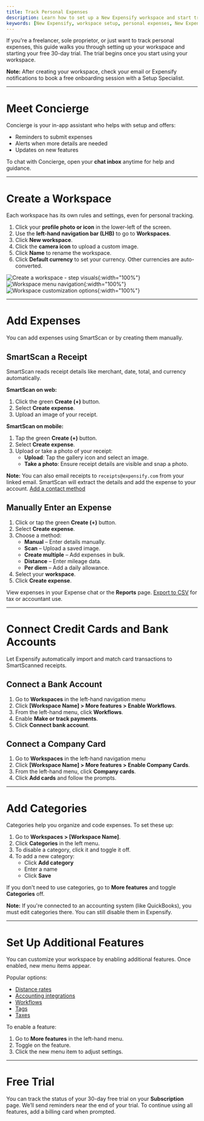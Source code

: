 ```yaml
---
title: Track Personal Expenses
description: Learn how to set up a New Expensify workspace and start tracking your personal or freelance expenses.
keywords: [New Expensify, workspace setup, personal expenses, New Expensify, SmartScan, categories, free trial]
---
```

<div id="new-expensify" markdown="1">

If you're a freelancer, sole proprietor, or just want to track personal expenses, this guide walks you through setting up your workspace and starting your free 30-day trial. The trial begins once you start using your workspace.

**Note:** After creating your workspace, check your email or Expensify notifications to book a free onboarding session with a Setup Specialist.

---

# Meet Concierge

Concierge is your in-app assistant who helps with setup and offers:
- Reminders to submit expenses
- Alerts when more details are needed
- Updates on new features

To chat with Concierge, open your **chat inbox** anytime for help and guidance.

---

# Create a Workspace

Each workspace has its own rules and settings, even for personal tracking.

1. Click your **profile photo or icon** in the lower-left of the screen.
2. Use the **left-hand navigation bar (LHB)** to go to **Workspaces**.
3. Click **New workspace**.
4. Click the **camera icon** to upload a custom image.
5. Click **Name** to rename the workspace.
6. Click **Default currency** to set your currency. Other currencies are auto-converted.

![Create a workspace - step visuals]({{site.url}}/assets/images/ExpensifyHelp_CreateWorkspace_1.png){:width="100%"}
![Workspace menu navigation]({{site.url}}/assets/images/ExpensifyHelp_CreateWorkspace_2.png){:width="100%"}
![Workspace customization options]({{site.url}}/assets/images/ExpensifyHelp_CreateWorkspace_3.png){:width="100%"}

---

# Add Expenses

You can add expenses using SmartScan or by creating them manually.

## SmartScan a Receipt

SmartScan reads receipt details like merchant, date, total, and currency automatically.

**SmartScan on web:**
1. Click the green **Create (+)** button.
2. Select **Create expense**.
3. Upload an image of your receipt.

**SmartScan on mobile:**
1. Tap the green **Create (+)** button.
2. Select **Create expense**.
3. Upload or take a photo of your receipt:
   - **Upload**: Tap the gallery icon and select an image.
   - **Take a photo**: Ensure receipt details are visible and snap a photo.

**Note:** You can also email receipts to `receipts@expensify.com` from your linked email. SmartScan will extract the details and add the expense to your account. [Add a contact method](https://help.expensify.com/articles/new-expensify/settings/Change-or-add-email-address)

## Manually Enter an Expense

1. Click or tap the green **Create (+)** button.
2. Select **Create expense**.
3. Choose a method:
   - **Manual** – Enter details manually.
   - **Scan** – Upload a saved image.
   - **Create multiple** – Add expenses in bulk.
   - **Distance** – Enter mileage data.
   - **Per diem** – Add a daily allowance.
4. Select your **workspace**.
5. Click **Create expense**.

View expenses in your Expense chat or the **Reports** page. [Export to CSV](https://help.expensify.com/articles/new-expensify/expenses-and-payments/Search-and-Download-Expenses) for tax or accountant use.

---

# Connect Credit Cards and Bank Accounts

Let Expensify automatically import and match card transactions to SmartScanned receipts.

## Connect a Bank Account

1. Go to **Workspaces** in the left-hand navigation menu
2. Click **[Workspace Name] > More features > Enable Workflows**.
3. From the left-hand menu, click **Workflows**.
4. Enable **Make or track payments**.
5. Click **Connect bank account**.

## Connect a Company Card

1. Go to **Workspaces** in the left-hand navigation menu
2. Click **[Workspace Name] > More features > Enable Company Cards**.
3. From the left-hand menu, click **Company cards**.
4. Click **Add cards** and follow the prompts.

---

# Add Categories

Categories help you organize and code expenses. To set these up:

1. Go to **Workspaces > [Workspace Name]**.
2. Click **Categories** in the left menu.
3. To disable a category, click it and toggle it off.
4. To add a new category:
   - Click **Add category**
   - Enter a name
   - Click **Save**

If you don't need to use categories, go to **More features** and toggle **Categories** off.

**Note:** If you're connected to an accounting system (like QuickBooks), you must edit categories there. You can still disable them in Expensify.

---

# Set Up Additional Features

You can customize your workspace by enabling additional features. Once enabled, new menu items appear.

Popular options:
- [Distance rates](https://help.expensify.com/articles/new-expensify/workspaces/Set-distance-rates)
- [Accounting integrations](https://help.expensify.com/new-expensify/hubs/connections/)
- [Workflows](https://help.expensify.com/articles/new-expensify/workspaces/Set-up-workflows)
- [Tags](https://help.expensify.com/articles/new-expensify/workspaces/Create-expense-tags)
- [Taxes](https://help.expensify.com/articles/new-expensify/workspaces/Track-taxes)

To enable a feature:
1. Go to **More features** in the left-hand menu.
2. Toggle on the feature.
3. Click the new menu item to adjust settings.

---

# Free Trial

You can track the status of your 30-day free trial on your **Subscription** page. We’ll send reminders near the end of your trial. To continue using all features, add a billing card when prompted.

</div>
